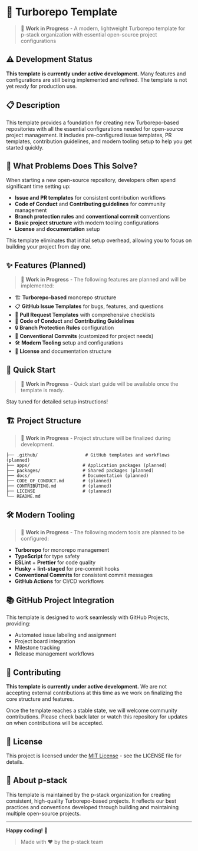 # 🚀 Turborepo Template

> 🚧 **Work in Progress** - A modern, lightweight Turborepo template for p-stack organization with essential open-source project configurations

## ⚠️ Development Status

**This template is currently under active development.** Many features and configurations are still being implemented and refined. The template is not yet ready for production use.

## 📋 Description

This template provides a foundation for creating new Turborepo-based repositories with all the essential configurations needed for open-source project management. It includes pre-configured issue templates, PR templates, contribution guidelines, and modern tooling setup to help you get started quickly.

## 🎯 What Problems Does This Solve?

When starting a new open-source repository, developers often spend significant time setting up:

- **Issue and PR templates** for consistent contribution workflows
- **Code of Conduct** and **Contributing guidelines** for community management  
- **Branch protection rules** and **conventional commit** conventions
- **Basic project structure** with modern tooling configurations
- **License** and **documentation** setup

This template eliminates that initial setup overhead, allowing you to focus on building your project from day one.

## ✨ Features (Planned)

> 🚧 **Work in Progress** - The following features are planned and will be implemented:

- 🏗️ **Turborepo-based** monorepo structure
- 📋 **GitHub Issue Templates** for bugs, features, and questions  
- 🔄 **Pull Request Templates** with comprehensive checklists
- 📜 **Code of Conduct** and **Contributing Guidelines**
- 🔒 **Branch Protection Rules** configuration
- 📝 **Conventional Commits** (customized for project needs)
- 🛠️ **Modern Tooling** setup and configurations
- 📄 **License** and documentation structure

## 🚀 Quick Start

> 🚧 **Work in Progress** - Quick start guide will be available once the template is ready.

Stay tuned for detailed setup instructions!

## 🏗️ Project Structure

> 🚧 **Work in Progress** - Project structure will be finalized during development.

```
├── .github/                  # GitHub templates and workflows (planned)
├── apps/                    # Application packages (planned)
├── packages/                # Shared packages (planned)  
├── docs/                    # Documentation (planned)
├── CODE_OF_CONDUCT.md       # (planned)
├── CONTRIBUTING.md          # (planned)
├── LICENSE                  # (planned)
└── README.md
```

## 🛠️ Modern Tooling

> 🚧 **Work in Progress** - The following modern tools are planned to be configured:

- **Turborepo** for monorepo management
- **TypeScript** for type safety  
- **ESLint** + **Prettier** for code quality
- **Husky** + **lint-staged** for pre-commit hooks
- **Conventional Commits** for consistent commit messages
- **GitHub Actions** for CI/CD workflows

## 📚 GitHub Project Integration

This template is designed to work seamlessly with GitHub Projects, providing:

- Automated issue labeling and assignment
- Project board integration
- Milestone tracking
- Release management workflows

## 🤝 Contributing

**This template is currently under active development.** We are not accepting external contributions at this time as we work on finalizing the core structure and features.

Once the template reaches a stable state, we will welcome community contributions. Please check back later or watch this repository for updates on when contributions will be accepted.

## 📄 License

This project is licensed under the [MIT License](LICENSE) - see the LICENSE file for details.

## 🏢 About p-stack

This template is maintained by the p-stack organization for creating consistent, high-quality Turborepo-based projects. It reflects our best practices and conventions developed through building and maintaining multiple open-source projects.

---

**Happy coding! 🎉**

> Made with ❤️ by the p-stack team
